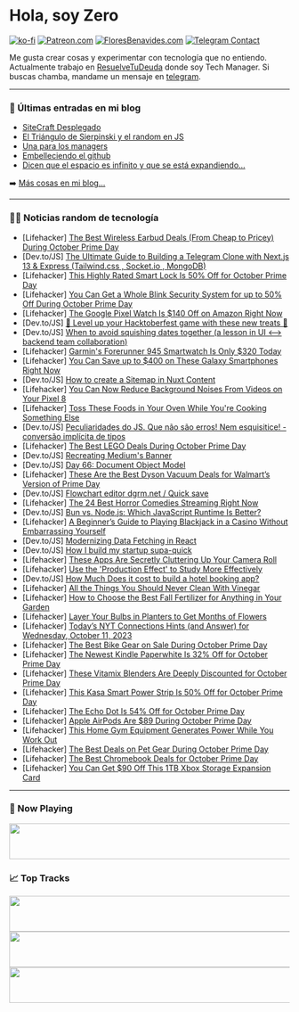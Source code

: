 # Hola, soy Zero

[![ko-fi](https://ko-fi.com/img/githubbutton_sm.svg)](https://ko-fi.com/J3J4N0LUK)
[![Patreon.com](https://img.shields.io/endpoint.svg?url=https%3A%2F%2Fshieldsio-patreon.vercel.app%2Fapi%3Fusername%3Dzerodragon%26type%3Dpatrons&style=for-the-badge)](https://patreon.com/zerodragon)
[![FloresBenavides.com](https://img.shields.io/website?down_message=oops&label=MiBlog&style=for-the-badge&up_message=online&url=https%3A%2F%2Ffloresbenavides.com)](https://floresbenavides.com)
[![Telegram Contact](https://img.shields.io/badge/escr%C3%ADbeme-ZeroDragon-%2326A5E4?style=for-the-badge&logo=telegram)](https://t.me/zerodragon)

Me gusta crear cosas y experimentar con tecnología que no entiendo.
Actualmente trabajo en [ResuelveTuDeuda](http://github.com/resuelve) donde soy Tech Manager.
Si buscas chamba, mandame un mensaje en [telegram](https://t.me/zerodragon).

---

### 📕 Últimas entradas en mi blog
<!-- BLOG-POST-LIST:START -->
- [SiteCraft Desplegado](https://floresbenavides.com/sitecraft-desplegado/)
- [El Triángulo de Sierpinski y el random en JS](https://floresbenavides.com/el-triangulo-de-sierpinski-y-el-random-en-js/)
- [Una para los managers](https://floresbenavides.com/una-para-los-managers/)
- [Embelleciendo el github](https://floresbenavides.com/embelleciendo-el-github/)
- [Dicen que el espacio es infinito y que se está expandiendo…](https://floresbenavides.com/dicen-que-el-espacio-es-infinito-y-que-se-esta-expandiendo/)
<!-- BLOG-POST-LIST:END -->

➡️ [Más cosas en mi blog...](https://floresbenavides.com)

---

### 👨‍💻 Noticias random de tecnología
<!-- TECH-POSTS:START -->
- [Lifehacker] [The Best Wireless Earbud Deals &lpar;From Cheap to Pricey&rpar; During October Prime Day](https://lifehacker.com/best-wireless-earbud-deals-prime-day-1850918280)
- [Dev.to/JS] [The Ultimate Guide to Building a Telegram Clone with Next.js 13 &amp; Express &lpar;Tailwind.css , Socket.io , MongoDB&rpar;](https://dev.to/alishirani/the-ultimate-guide-to-building-a-telegram-clone-with-nextjs-13-express-tailwindcss-socketio-mongodb-2io5)
- [Lifehacker] [This Highly Rated Smart Lock Is 50% Off for October Prime Day](https://lifehacker.com/this-highly-rated-smart-lock-is-50-off-for-october-pri-1850918061)
- [Lifehacker] [You Can Get a Whole Blink Security System for up to 50% Off During October Prime Day](https://lifehacker.com/you-can-get-a-whole-blink-security-system-for-up-to-50-1850918233)
- [Lifehacker] [The Google Pixel Watch Is $140 Off on Amazon Right Now](https://lifehacker.com/the-google-pixel-watch-is-140-off-on-amazon-right-now-1850917882)
- [Dev.to/JS] [🚀 Level up your Hacktoberfest game with these new treats 🍫](https://dev.to/quine/level-up-your-hacktoberfest-game-with-these-new-treats-402d)
- [Dev.to/JS] [When to avoid squishing dates together &lpar;a lesson in UI &lt;--&gt; backend team collaboration&rpar;](https://dev.to/dgreene1/when-to-avoid-squishing-dates-together-a-lesson-in-ui-backend-team-collaboration-2cjl)
- [Lifehacker] [Garmin&#39;s Forerunner 945 Smartwatch Is Only $320 Today](https://lifehacker.com/garmins-forerunner-945-smartwatch-is-only-320-today-1850918717)
- [Lifehacker] [You Can Save up to $400 on These Galaxy Smartphones Right Now](https://lifehacker.com/you-can-save-up-to-400-on-these-galaxy-smartphones-rig-1850917822)
- [Dev.to/JS] [How to create a Sitemap in Nuxt Content](https://dev.to/michalkuncio/how-to-create-a-sitemap-in-nuxt-content-405d)
- [Lifehacker] [You Can Now Reduce Background Noises From Videos on Your Pixel 8](https://lifehacker.com/you-can-now-reduce-background-noises-from-videos-on-you-1850904039)
- [Lifehacker] [Toss These Foods in Your Oven While You&#39;re Cooking Something Else](https://lifehacker.com/toss-these-foods-in-your-oven-while-youre-cooking-somet-1850913080)
- [Dev.to/JS] [Peculiaridades do JS. Que não são erros! Nem esquisitice! - conversão implícita de tipos](https://dev.to/urielsouza29/peculiaridades-do-js-que-nao-sao-erros-nem-esquisitice-conversao-implicita-de-tipos-4n7c)
- [Lifehacker] [The Best LEGO Deals During October Prime Day](https://lifehacker.com/the-best-lego-deals-during-october-prime-day-1850916502)
- [Dev.to/JS] [Recreating Medium&#39;s Banner](https://dev.to/mowglimecha9/recreating-mediums-banner-3jk6)
- [Dev.to/JS] [Day 66: Document Object Model](https://dev.to/dhrn/day-66-document-object-model-38ha)
- [Lifehacker] [These Are the Best Dyson Vacuum Deals for Walmart’s Version of Prime Day](https://lifehacker.com/these-are-the-best-dyson-vacuum-deals-for-walmart-s-ver-1850916171)
- [Dev.to/JS] [Flowchart editor dgrm.net / Quick save](https://dev.to/alexboyko/flowchart-editor-dgrmnet-quick-save-15la)
- [Lifehacker] [The 24 Best Horror Comedies Streaming Right Now](https://lifehacker.com/best-horror-comedies-1850914493)
- [Dev.to/JS] [Bun vs. Node.js: Which JavaScript Runtime Is Better?](https://dev.to/fively/bun-vs-nodejs-which-javascript-runtime-is-better-31dp)
- [Lifehacker] [A Beginner’s Guide to Playing Blackjack in a Casino Without Embarrassing Yourself](https://lifehacker.com/a-beginner-s-guide-to-playing-blackjack-in-a-casino-wit-1850913688)
- [Dev.to/JS] [Modernizing Data Fetching in React](https://dev.to/nitin93/modernizing-data-fetching-in-react-5058)
- [Dev.to/JS] [How I build my startup supa-quick](https://dev.to/taishi/how-i-build-my-startup-supa-quick-2bhd)
- [Lifehacker] [These Apps Are Secretly Cluttering Up Your Camera Roll](https://lifehacker.com/these-apps-are-secretly-cluttering-up-your-camera-roll-1850913660)
- [Lifehacker] [Use the &#39;Production Effect&#39; to Study More Effectively](https://lifehacker.com/use-the-production-effect-to-study-more-effectively-1850915123)
- [Dev.to/JS] [How Much Does it cost to build a hotel booking app?](https://dev.to/richarddukusa/how-much-does-it-cost-to-build-a-hotel-booking-app-3o3c)
- [Lifehacker] [All the Things You Should Never Clean With Vinegar](https://lifehacker.com/all-the-things-you-should-never-clean-with-vinegar-1850914553)
- [Lifehacker] [How to Choose the Best Fall Fertilizer for Anything in Your Garden](https://lifehacker.com/how-to-choose-the-best-fall-fertilizer-for-anything-in-1850913755)
- [Lifehacker] [Layer Your Bulbs in Planters to Get Months of Flowers](https://lifehacker.com/layer-your-bulbs-in-planters-to-get-months-of-flowers-1850910574)
- [Lifehacker] [Today’s NYT Connections Hints &lpar;and Answer&rpar; for Wednesday, October 11, 2023](https://lifehacker.com/nyt-connections-answer-today-october-11-2023-1850914556)
- [Lifehacker] [The Best Bike Gear on Sale During October Prime Day](https://lifehacker.com/the-best-bike-gear-on-sale-during-october-prime-day-1850913146)
- [Lifehacker] [The Newest Kindle Paperwhite Is 32% Off for October Prime Day](https://lifehacker.com/the-newest-kindle-paperwhite-is-32-off-for-october-pri-1850915411)
- [Lifehacker] [These Vitamix Blenders Are Deeply Discounted for October Prime Day](https://lifehacker.com/these-vitamix-blenders-are-deeply-discounted-for-octobe-1850915653)
- [Lifehacker] [This Kasa Smart Power Strip Is 50% Off for October Prime Day](https://lifehacker.com/this-kasa-smart-power-strip-is-50-off-for-october-prim-1850913738)
- [Lifehacker] [The Echo Dot Is 54% Off for October Prime Day](https://lifehacker.com/the-best-prime-day-deals-on-smart-speakers-1850914061)
- [Lifehacker] [Apple AirPods Are $89 During October Prime Day](https://lifehacker.com/apple-airpods-are-89-during-october-prime-day-1850914902)
- [Lifehacker] [This Home Gym Equipment Generates Power While You Work Out](https://lifehacker.com/this-home-gym-equipment-generates-power-while-you-work-1850912243)
- [Lifehacker] [The Best Deals on Pet Gear During October Prime Day](https://lifehacker.com/the-best-deals-on-pet-gear-during-october-prime-day-1850915127)
- [Lifehacker] [The Best Chromebook Deals for October Prime Day](https://lifehacker.com/the-best-chromebook-deals-for-october-prime-day-1850913907)
- [Lifehacker] [You Can Get $90 Off This 1TB Xbox Storage Expansion Card](https://lifehacker.com/you-can-get-90-off-this-1tb-xbox-storage-expansion-car-1850914926)<!-- TECH-POSTS:END -->

---

### 🎵 Now Playing
<a href="https://spotify-now-playing-dun.vercel.app/now-playing?open"><img src="https://spotify-now-playing-dun.vercel.app/now-playing" width="540" height="64"></a>

### 📈 Top Tracks
<a href="https://spotify-now-playing-dun.vercel.app/top-tracks?i=1&open"><img src="https://spotify-now-playing-dun.vercel.app/top-tracks?i=1" width="540" height="64"></a>
<a href="https://spotify-now-playing-dun.vercel.app/top-tracks?i=2&open"><img src="https://spotify-now-playing-dun.vercel.app/top-tracks?i=2" width="540" height="64"></a>
<a href="https://spotify-now-playing-dun.vercel.app/top-tracks?i=3&open"><img src="https://spotify-now-playing-dun.vercel.app/top-tracks?i=3" width="540" height="64"></a>
